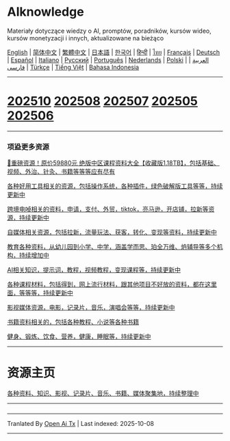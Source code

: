 # AIknowledge
Materiały dotyczące wiedzy o AI, promptów, poradników, kursów wideo, kursów monetyzacji i innych, aktualizowane na bieżąco


[English](https://openaitx.github.io/view.html?user=mswnlz&project=AIknowledge&lang=en) | [简体中文](https://openaitx.github.io/view.html?user=mswnlz&project=AIknowledge&lang=zh-CN) | [繁體中文](https://openaitx.github.io/view.html?user=mswnlz&project=AIknowledge&lang=zh-TW) | [日本語](https://openaitx.github.io/view.html?user=mswnlz&project=AIknowledge&lang=ja) | [한국어](https://openaitx.github.io/view.html?user=mswnlz&project=AIknowledge&lang=ko) | [हिन्दी](https://openaitx.github.io/view.html?user=mswnlz&project=AIknowledge&lang=hi) | [ไทย](https://openaitx.github.io/view.html?user=mswnlz&project=AIknowledge&lang=th) | [Français](https://openaitx.github.io/view.html?user=mswnlz&project=AIknowledge&lang=fr) | [Deutsch](https://openaitx.github.io/view.html?user=mswnlz&project=AIknowledge&lang=de) | [Español](https://openaitx.github.io/view.html?user=mswnlz&project=AIknowledge&lang=es) | [Italiano](https://openaitx.github.io/view.html?user=mswnlz&project=AIknowledge&lang=it) | [Русский](https://openaitx.github.io/view.html?user=mswnlz&project=AIknowledge&lang=ru) | [Português](https://openaitx.github.io/view.html?user=mswnlz&project=AIknowledge&lang=pt) | [Nederlands](https://openaitx.github.io/view.html?user=mswnlz&project=AIknowledge&lang=nl) | [Polski](https://openaitx.github.io/view.html?user=mswnlz&project=AIknowledge&lang=pl) | [العربية](https://openaitx.github.io/view.html?user=mswnlz&project=AIknowledge&lang=ar) | [فارسی](https://openaitx.github.io/view.html?user=mswnlz&project=AIknowledge&lang=fa) | [Türkçe](https://openaitx.github.io/view.html?user=mswnlz&project=AIknowledge&lang=tr) | [Tiếng Việt](https://openaitx.github.io/view.html?user=mswnlz&project=AIknowledge&lang=vi) | [Bahasa Indonesia](https://openaitx.github.io/view.html?user=mswnlz&project=AIknowledge&lang=id)

------------
# [202510](https://raw.githubusercontent.com/mswnlz/AIknowledge/main/202510.md) [202508](https://raw.githubusercontent.com/mswnlz/AIknowledge/main/202508.md) [202507](https://raw.githubusercontent.com/mswnlz/AIknowledge/main/202507.md) [202505](https://raw.githubusercontent.com/mswnlz/AIknowledge/main/202505.md) [202506](https://raw.githubusercontent.com/mswnlz/AIknowledge/main/202506.md)


---------------
### 项盕更多资源

[🎁重磅资源！原价59880元 绝版中区课程资料大全【收藏版1.18TB】，包括基础、视频、外治、针灸、书籍等等等应有尽有](https://github.com/mswnlz/chinese-traditional)

[各种好用工具相关的资源，包括操作系统，各种插件，绿色破解版工具等等，持续更新中](https://github.com/mswnlz/tools)


[跨境电啅相关的资料，申请，支付、外贸，tiktok，亮马逊，开店铺，拉新等资源，持续更新中](https://github.com/mswnlz/cross-border)

[自媒体相关资源，包括拉新，流量玩法、获客，转化、变现等资料，持续更新中](https://github.com/mswnlz/self-media)

[ 教育各种资料，从幼儿园到小学、中学，涵盖学而思、珀全万维、炿辅导等多个机构，持续增加中](https://github.com/mswnlz/edu-knowlege)

[AI相关知识，提示词，教程，视频教程，变现课程等，持续更新中](https://github.com/mswnlz/AIknowledge)

[各种课程材料，包括得到，网上流行材料，跟其他项目不好放的资料，都在这里面，等等等，持续更新中](https://github.com/mswnlz/curriculum)

[影视媒体资源，电影，记录片，音乐，演唱会等等，持续更新中](https://github.com/mswnlz/movies)

[书籍资料相关的，包括各种教程、小说等各种书籍](https://github.com/mswnlz/book)


[健身、锻炼、饮食、营养，健康，睡眠等，持续更新中](https://github.com/mswnlz/healthy)


---------------

# 资源主页
[各种资料、知识、影视、记录片、音乐、书籍、媒体聚集地，持续整理中](https://github.com/mswnlz)

---------------


###


---

Tranlated By [Open Ai Tx](https://github.com/OpenAiTx/OpenAiTx) | Last indexed: 2025-10-08

---